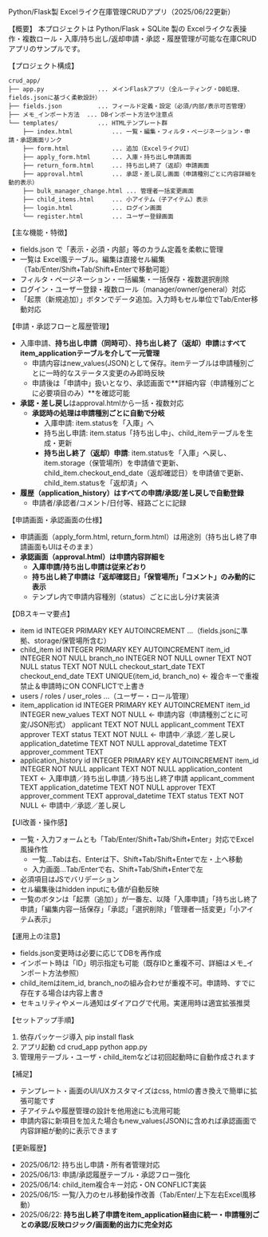 Python/Flask製 Excelライク在庫管理CRUDアプリ（2025/06/22更新）

【概要】
  本プロジェクトは Python/Flask + SQLite 製の
  Excelライクな表操作・複数ロール・入庫/持ち出し/返却申請・承認・履歴管理が可能な在庫CRUDアプリのサンプルです。

【プロジェクト構成】

``` text
crud_app/
├── app.py               ... メインFlaskアプリ（全ルーティング・DB処理、fields.jsonに基づく柔軟設計）  
├── fields.json          ... フィールド定義・設定（必須/内部/表示可否管理）  
├── メモ_インポート方法  ... DBインポート方法や注意点  
└── templates/           ... HTMLテンプレート群  
    ├── index.html           ... 一覧・編集・フィルタ・ページネーション・申請・承認画面リンク  
    ├── form.html            ... 追加（ExcelライクUI）  
    ├── apply_form.html      ... 入庫・持ち出し申請画面  
    ├── return_form.html     ... 持ち出し終了（返却）申請画面  
    ├── approval.html        ... 承認・差し戻し画面（申請種別ごとに内容詳細を動的表示）  
    ├── bulk_manager_change.html ... 管理者一括変更画面  
    ├── child_items.html     ... 小アイテム（子アイテム）表示  
    ├── login.html           ... ログイン画面  
    └── register.html        ... ユーザー登録画面  
``` 

【主な機能・特徴】
- fields.json で「表示・必須・内部」等のカラム定義を柔軟に管理
- 一覧は Excel風テーブル。編集は直接セル編集（Tab/Enter/Shift+Tab/Shift+Enterで移動可能）
- フィルタ・ページネーション・一括編集・一括保存・複数選択削除
- ログイン・ユーザー登録・複数ロール（manager/owner/general）対応
- 「起票（新規追加）」ボタンでデータ追加。入力時もセル単位でTab/Enter移動対応

【申請・承認フローと履歴管理】  
- 入庫申請、**持ち出し申請（同時可）**、**持ち出し終了（返却）申請**は**すべてitem_applicationテーブルを介して一元管理**
    - 申請内容はnew_values(JSON)として保存。itemテーブルは申請種別ごとに一時的なステータス変更のみ即時反映
    - 申請後は「申請中」扱いとなり、承認画面で**詳細内容（申請種別ごとに必要項目のみ）**を確認可能
- **承認・差し戻し**はapproval.htmlから一括・複数対応
    - **承認時の処理は申請種別ごとに自動で分岐**  
      - 入庫申請: item.statusを「入庫」へ
      - 持ち出し申請: item.status「持ち出し中」、child_itemテーブルを生成・更新
      - **持ち出し終了（返却）申請**: item.statusを「入庫」へ戻し、item.storage（保管場所）を申請値で更新、child_item.checkout_end_date（返却確認日）を申請値で更新、child_item.statusを「返却済」へ
- **履歴（application_history）はすべての申請/承認/差し戻しで自動登録**
    - 申請者/承認者/コメント/日付等、経路ごとに記録

【申請画面・承認画面の仕様】
- 申請画面（apply_form.html, return_form.html）は用途別（持ち出し終了申請画面もUIはそのまま）
- **承認画面（approval.html）は申請内容詳細を**  
    - **入庫申請/持ち出し申請は従来どおり**
    - **持ち出し終了申請は「返却確認日」「保管場所」「コメント」のみ動的に表示**
    - テンプレ内で申請内容種別（status）ごとに出し分け実装済

【DBスキーマ要点】
- item
    id INTEGER PRIMARY KEY AUTOINCREMENT
    ...（fields.jsonに準拠、storage/保管場所含む）
- child_item
    id INTEGER PRIMARY KEY AUTOINCREMENT
    item_id INTEGER NOT NULL
    branch_no INTEGER NOT NULL
    owner TEXT NOT NULL
    status TEXT NOT NULL
    checkout_start_date TEXT
    checkout_end_date TEXT
    UNIQUE(item_id, branch_no)   ← 複合キーで重複禁止＆申請時にON CONFLICTで上書き
- users / roles / user_roles
    ...（ユーザー・ロール管理）
- item_application
    id INTEGER PRIMARY KEY AUTOINCREMENT
    item_id INTEGER
    new_values TEXT NOT NULL      ← 申請内容（申請種別ごとに可変/JSON形式）
    applicant TEXT NOT NULL
    applicant_comment TEXT
    approver TEXT
    status TEXT NOT NULL          ← 申請中／承認／差し戻し
    application_datetime TEXT NOT NULL
    approval_datetime TEXT
    approver_comment TEXT
- application_history
    id INTEGER PRIMARY KEY AUTOINCREMENT
    item_id INTEGER NOT NULL
    applicant TEXT NOT NULL
    application_content TEXT      ← 入庫申請／持ち出し申請／持ち出し終了申請
    applicant_comment TEXT
    application_datetime TEXT NOT NULL
    approver TEXT
    approver_comment TEXT
    approval_datetime TEXT
    status TEXT NOT NULL          ← 申請中／承認／差し戻し

【UI改善・操作感】
- 一覧・入力フォームとも「Tab/Enter/Shift+Tab/Shift+Enter」対応でExcel風操作性
    - 一覧…Tabは右、Enterは下、Shift+Tab/Shift+Enterで左・上へ移動
    - 入力画面…Tab/Enterで右、Shift+Tab/Shift+Enterで左
- 必須項目はJSでバリデーション
- セル編集後はhidden inputにも値が自動反映
- 一覧のボタンは「起票（追加）」が一番左、以降「入庫申請」「持ち出し終了申請」「編集内容一括保存」「承認」「選択削除」「管理者一括変更」「小アイテム表示」

【運用上の注意】
- fields.json変更時は必要に応じてDBを再作成
- インポート時は「ID」明示指定も可能（既存IDと重複不可、詳細はメモ_インポート方法参照）
- child_itemはitem_id, branch_noの組み合わせが重複不可。申請時、すでに存在する場合は内容上書き
- セキュリティやメール通知はダイアログで代用。実運用時は適宜拡張推奨

【セットアップ手順】
1. 依存パッケージ導入
   pip install flask
2. アプリ起動
   cd crud_app
   python app.py
3. 管理用テーブル・ユーザ・child_itemなどは初回起動時に自動作成されます

【補足】
- テンプレート・画面のUI/UXカスタマイズはcss, htmlの書き換えで簡単に拡張可能です
- 子アイテムや履歴管理の設計を他用途にも流用可能
- 申請内容に新項目を加えた場合もnew_values(JSON)に含めれば承認画面で内容詳細が動的に表示できます

【更新履歴】
- 2025/06/12: 持ち出し申請・所有者管理対応
- 2025/06/13: 申請/承認履歴テーブル・承認フロー強化
- 2025/06/14: child_item複合キー対応・ON CONFLICT実装
- 2025/06/15: 一覧/入力のセル移動操作改善（Tab/Enter/上下左右Excel風移動）
- 2025/06/22: **持ち出し終了申請をitem_application経由に統一・申請種別ごとの承認/反映ロジック/画面動的出力に完全対応**

